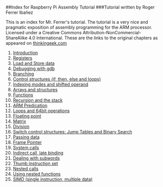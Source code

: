##Index for Raspberry Pi Assembly Tutorial
###Tutorial written by Roger Ferrer Ibañez

This is an index for Mr. Ferrer's tutorial. The tutorial is a very nice and pragmatic exposition of assembly programming for the ARM processor. Licensed under a Creative Commons Attribution-NonCommercial-ShareAlike 4.0 International. These are the links to the original chapters as appeared on [thinkingeek.com](http://thinkingeek.com/)

<ol>
  <li><a href=http://thinkingeek.com/2013/01/09/arm-assembler-raspberry-pi-chapter-1/>Introduction</a></li>
  <li><a href=http://thinkingeek.com/2013/01/10/arm-assembler-raspberry-pi-chapter-2/>Registers</a></li>
  <li><a href=http://thinkingeek.com/2013/01/11/arm-assembler-raspberry-pi-chapter-3/>Load and Store data</a></li>
  <li><a href=http://thinkingeek.com/2013/01/12/arm-assembler-raspberry-pi-chapter-4/>Debugging with gdb</a></li>
  <li><a href=http://thinkingeek.com/2013/01/19/arm-assembler-raspberry-pi-chapter-5/>Branching</a></li>
  <li><a href=http://thinkingeek.com/2013/01/20/arm-assembler-raspberry-pi-chapter-6/>Control structures (if, then, else and loops)</a></li>
  <li><a href=http://thinkingeek.com/2013/01/26/arm-assembler-raspberry-pi-chapter-7/>Indexing modes and shifted operand</a></li>
  <li><a href=http://thinkingeek.com/2013/01/27/arm-assembler-raspberry-pi-chapter-8/>Arrays and structures</a></li>
  <li><a href=http://thinkingeek.com/2013/02/02/arm-assembler-raspberry-pi-chapter-9/>Functions</a></li>
  <li><a href=http://thinkingeek.com/2013/02/07/arm-assembler-raspberry-pi-chapter-10/>Recursion and the stack</a></li>
  <li><a href=http://thinkingeek.com/2013/03/16/arm-assembler-raspberry-pi-chapter-11/>ARM Predication</a></li>
  <li><a href=http://thinkingeek.com/2013/03/28/arm-assembler-raspberry-pi-chapter-12/>Loops and 64bit operations</a></li>
  <li><a href=http://thinkingeek.com/2013/05/12/arm-assembler-raspberry-pi-chapter-13/>Floating point</a></li>
  <li><a href=http://thinkingeek.com/2013/05/12/arm-assembler-raspberry-pi-chapter-14/>Matrix</a></li>
  <li><a href=http://thinkingeek.com/2013/08/11/arm-assembler-raspberry-pi-chapter-15/>Division</a></li>
  <li><a href=http://thinkingeek.com/2013/08/23/arm-assembler-raspberry-pi-chapter-16/>Switch control structures: Jump Tables and Binary Search</a></li>
  <li><a href=http://thinkingeek.com/2013/11/20/arm-assembler-raspberry-pi-chapter-17/>Passing data</a></li>
  <li><a href=http://thinkingeek.com/2014/05/11/arm-assembler-raspberry-pi-chapter-18/>Frame Pointer</a></li>
  <li><a href=http://thinkingeek.com/2014/05/24/arm-assembler-raspberry-pi-chapter-19/>System calls</a></li>
  <li><a href=http://thinkingeek.com/2014/08/20/arm-assembler-raspberry-pi-chapter-20/>Indirect call, late binding</a></li>
  <li><a href=http://thinkingeek.com/2014/08/23/arm-assembler-raspberry-pi-chapter-21/>Dealing with subwords</a></li>
  <li><a href=http://thinkingeek.com/2014/12/20/arm-assembler-raspberry-pi-chapter-22/>Thumb instruction set</a></li>
  <li><a href=http://thinkingeek.com/2015/01/02/arm-assembler-raspberry-pi-chapter-23/>Nested calls</a></li>
  <li><a href=http://thinkingeek.com/2015/01/09/arm-assembler-raspberry-pi-chapter-24/>Using nested functions</a></li>
  <li><a href=http://thinkingeek.com/2015/07/04/arm-assembler-raspberry-pi-chapter-25/>SIMD (single instruction, multiple data)</a></li>
</ol>
